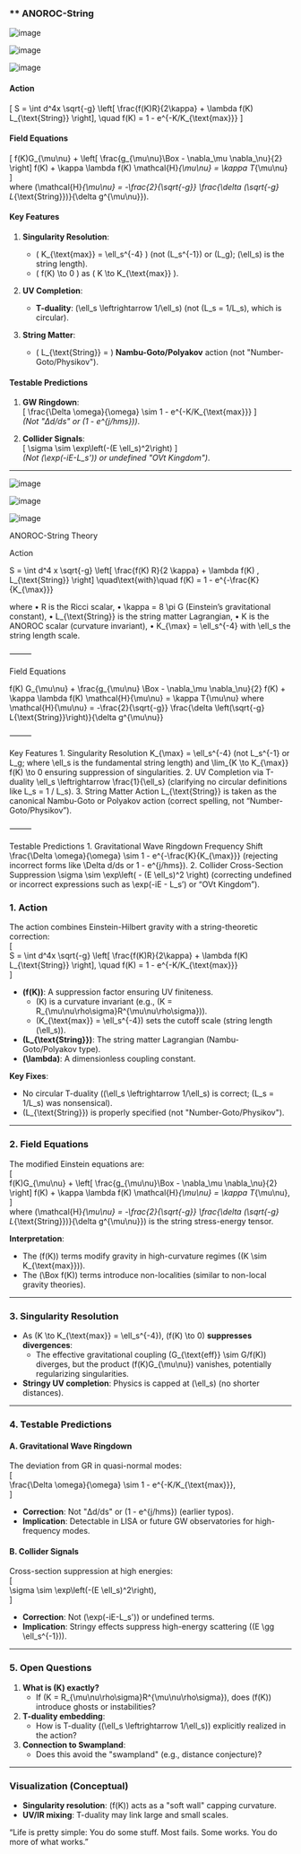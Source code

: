 ### ** ANOROC-String 

![image](https://github.com/user-attachments/assets/ab807781-9f52-4f6e-9592-b0735d45bd32)

![image](https://github.com/user-attachments/assets/fdefc8d9-ab10-4fc3-bf70-9b038986fc70)


![image](https://github.com/user-attachments/assets/2be6a33e-2b68-4315-864c-b6b255695e2d)


#### **Action**  
\[
S = \int d^4x \sqrt{-g} \left[ \frac{f(K)R}{2\kappa} + \lambda f(K) L_{\text{String}} \right], \quad f(K) = 1 - e^{-K/K_{\text{max}}}
\]  

#### **Field Equations**  
\[
f(K)G_{\mu\nu} + \left[ \frac{g_{\mu\nu}\Box - \nabla_\mu \nabla_\nu}{2} \right] f(K) + \kappa \lambda f(K) \mathcal{H}_{\mu\nu} = \kappa T_{\mu\nu}
\]  
where \(\mathcal{H}_{\mu\nu} = -\frac{2}{\sqrt{-g}} \frac{\delta (\sqrt{-g} L_{\text{String}})}{\delta g^{\mu\nu}}\).

#### **Key Features**  
1. **Singularity Resolution**:  
   - \( K_{\text{max}} = \ell_s^{-4} \) (not \(L_s^{-1}\) or \(L_g\); \(\ell_s\) is the string length).  
   - \( f(K) \to 0 \) as \( K \to K_{\text{max}} \).  

2. **UV Completion**:  
   - **T-duality**: \(\ell_s \leftrightarrow 1/\ell_s\) (not \(L_s = 1/L_s\), which is circular).  

3. **String Matter**:  
   - \( L_{\text{String}} = \) **Nambu-Goto/Polyakov** action (not "Number-Goto/Physikov").  

#### **Testable Predictions**  
1. **GW Ringdown**:  
   \[
   \frac{\Delta \omega}{\omega} \sim 1 - e^{-K/K_{\text{max}}}
   \]  
   *(Not "Δd/ds" or \(1 - e^{j/hms}\))*.  

2. **Collider Signals**:  
   \[
   \sigma \sim \exp\left(-(E \ell_s)^2\right)
   \]  
   *(Not \(\exp(-iE-L_s')\) or undefined "OVt Kingdom")*.  

---





![image](https://github.com/user-attachments/assets/fa0f49f1-fa54-42a1-b63e-2af36ea5a845)


![image](https://github.com/user-attachments/assets/55870a74-ac28-4b40-bb16-452683b4abd0)

![image](https://github.com/user-attachments/assets/96ca2bbf-dde5-496e-93e2-c7515fb1e3b2)

ANOROC-String Theory

Action

S = \int d^4 x \sqrt{-g} \left[ \frac{f(K) R}{2 \kappa} + \lambda f(K) \, L_{\text{String}} \right]
\quad\text{with}\quad
f(K) = 1 - e^{-\frac{K}{K_{\max}}}

where
	•	R is the Ricci scalar,
	•	\kappa = 8 \pi G (Einstein’s gravitational constant),
	•	L_{\text{String}} is the string matter Lagrangian,
	•	K is the ANOROC scalar (curvature invariant),
	•	K_{\max} = \ell_s^{-4} with \ell_s the string length scale.

⸻

Field Equations

f(K) G_{\mu\nu} + \frac{g_{\mu\nu} \Box - \nabla_\mu \nabla_\nu}{2} f(K) + \kappa \lambda f(K) \mathcal{H}{\mu\nu} = \kappa T{\mu\nu}
where
\mathcal{H}{\mu\nu} = -\frac{2}{\sqrt{-g}} \frac{\delta \left(\sqrt{-g} L{\text{String}}\right)}{\delta g^{\mu\nu}}

⸻

Key Features
	1.	Singularity Resolution
K_{\max} = \ell_s^{-4}
(not L_s^{-1} or L_g; where \ell_s is the fundamental string length)
and
\lim_{K \to K_{\max}} f(K) \to 0
ensuring suppression of singularities.
	2.	UV Completion via T-duality
\ell_s \leftrightarrow \frac{1}{\ell_s}
(clarifying no circular definitions like L_s = 1 / L_s).
	3.	String Matter Action
L_{\text{String}} is taken as the canonical Nambu-Goto or Polyakov action (correct spelling, not “Number-Goto/Physikov”).

⸻

Testable Predictions
	1.	Gravitational Wave Ringdown Frequency Shift
\frac{\Delta \omega}{\omega} \sim 1 - e^{-\frac{K}{K_{\max}}}
(rejecting incorrect forms like \Delta d/ds or 1 - e^{j/hms}).
	2.	Collider Cross-Section Suppression
\sigma \sim \exp\left( - (E \ell_s)^2 \right)
(correcting undefined or incorrect expressions such as \exp(-iE - L_s’) or “OVt Kingdom”).

### **1. Action**
The action combines Einstein-Hilbert gravity with a string-theoretic correction:  
\[  
S = \int d^4x \sqrt{-g} \left[ \frac{f(K)R}{2\kappa} + \lambda f(K) L_{\text{String}} \right], \quad f(K) = 1 - e^{-K/K_{\text{max}}}  
\]  
- **\(f(K)\)**: A suppression factor ensuring UV finiteness.  
  - \(K\) is a curvature invariant (e.g., \(K = R_{\mu\nu\rho\sigma}R^{\mu\nu\rho\sigma}\)).  
  - \(K_{\text{max}} = \ell_s^{-4}\) sets the cutoff scale (string length \(\ell_s\)).  
- **\(L_{\text{String}}\)**: The string matter Lagrangian (Nambu-Goto/Polyakov type).  
- **\(\lambda\)**: A dimensionless coupling constant.  

**Key Fixes**:  
- No circular T-duality (\(\ell_s \leftrightarrow 1/\ell_s\) is correct; \(L_s = 1/L_s\) was nonsensical).  
- \(L_{\text{String}}\) is properly specified (not "Number-Goto/Physikov").  

---

### **2. Field Equations**  
The modified Einstein equations are:  
\[  
f(K)G_{\mu\nu} + \left[ \frac{g_{\mu\nu}\Box - \nabla_\mu \nabla_\nu}{2} \right] f(K) + \kappa \lambda f(K) \mathcal{H}_{\mu\nu} = \kappa T_{\mu\nu},  
\]  
where \(\mathcal{H}_{\mu\nu} = -\frac{2}{\sqrt{-g}} \frac{\delta (\sqrt{-g} L_{\text{String}})}{\delta g^{\mu\nu}}\) is the string stress-energy tensor.  

**Interpretation**:  
- The \(f(K)\) terms modify gravity in high-curvature regimes (\(K \sim K_{\text{max}}\)).  
- The \(\Box f(K)\) terms introduce non-localities (similar to non-local gravity theories).  

---

### **3. Singularity Resolution**  
- As \(K \to K_{\text{max}} = \ell_s^{-4}\), \(f(K) \to 0\) **suppresses divergences**:  
  - The effective gravitational coupling \(G_{\text{eff}} \sim G/f(K)\) diverges, but the product \(f(K)G_{\mu\nu}\) vanishes, potentially regularizing singularities.  
- **Stringy UV completion**: Physics is capped at \(\ell_s\) (no shorter distances).  

---

### **4. Testable Predictions**  
#### **A. Gravitational Wave Ringdown**  
The deviation from GR in quasi-normal modes:  
\[  
\frac{\Delta \omega}{\omega} \sim 1 - e^{-K/K_{\text{max}}},  
\]  
- **Correction**: Not "Δd/ds" or \(1 - e^{j/hms}\) (earlier typos).  
- **Implication**: Detectable in LISA or future GW observatories for high-frequency modes.  

#### **B. Collider Signals**  
Cross-section suppression at high energies:  
\[  
\sigma \sim \exp\left(-(E \ell_s)^2\right),  
\]  
- **Correction**: Not \(\exp(-iE-L_s')\) or undefined terms.  
- **Implication**: Stringy effects suppress high-energy scattering (\(E \gg \ell_s^{-1}\)).  

---

### **5. Open Questions**  
1. **What is \(K\) exactly?**  
   - If \(K = R_{\mu\nu\rho\sigma}R^{\mu\nu\rho\sigma}\), does \(f(K)\) introduce ghosts or instabilities?  
2. **T-duality embedding**:  
   - How is T-duality (\(\ell_s \leftrightarrow 1/\ell_s\)) explicitly realized in the action?  
3. **Connection to Swampland**:  
   - Does this avoid the "swampland" (e.g., distance conjecture)?  

---

### **Visualization (Conceptual)**  
- **Singularity resolution**: \(f(K)\) acts as a "soft wall" capping curvature.  
- **UV/IR mixing**: T-duality may link large and small scales.  


“Life is pretty simple: You do some stuff. Most fails. Some works. You do more of what works.” 
